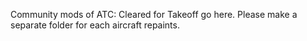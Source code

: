 Community mods of ATC: Cleared for Takeoff go here.
Please make a separate folder for each aircraft repaints.
